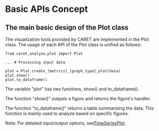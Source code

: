 # Basic APIs Concept

## The main basic design of the Plot class

The visualization tools provided by CARET are implemented in the Plot class.
The usage of each API of the Plot class is unified as follows:

```python3
from caret_analyze.plot import Plot

... # Processing input data

plot = Plot.create_[metrics]_[graph_type]_plot(data)
plot.show()
plot.to_dataframe()
```

The variable "plot" has two functions, show() and to_dataframe().

The function "show()" outputs a figure and returns the figure's handler.

The function "to_dataframe()" returns a table summarizing the data.
This function is mainly used to analyze based on specific figures.

Note: For detailed input/output options, see[TimeSeriesPlot](https://tier4.github.io/CARET_analyze/latest/plot/#caret_analyze.plot.TimeSeriesPlot).
